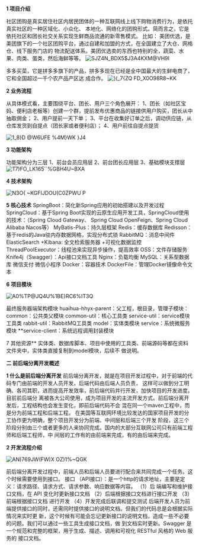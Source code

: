 **1 项目介绍**

社区团购是真实居住社区内居民团体的一种互联网线上线下购物消费行为，是依托真实社区的一种区域化、小众化、
本地化、网络化的团购形式。简而言之，它是依托社区和团长社交关系实现生鲜商品流通的新零售模式。
比如：
美团优选，是美团旗下的一个社区团购平台，通过自建和加盟的方式，在全国建立了大仓、网格仓、线下服务门店的
物流配送体系。美团优选卖的东西也特别的全，蔬菜、水果、肉类、蛋类，然后海鲜等等。
![SJZ4N_BDX5$J3A4KXM@VH9I](https://github.com/Liaohaiwang/Wangyun-preferred/assets/86451316/42d1cd35-33cc-43e3-868d-89ba56c75feb)

多多买菜，它是拼多多旗下的产品，拼多多现在已经是全中国最大的生鲜电商了，它和全国超过一千个农产品产区达
成合作。
![}(`_7{`ZQ FD_X0O98R8~KK](https://github.com/Liaohaiwang/Wangyun-preferred/assets/86451316/344caf50-c515-420e-b5b8-e2418888c149)

**2 业务流程**

从具体模式看，主要围绕平台、团长、用户三个角色展开：
1、团长（如社区宝妈、便利店老板等）创建一个群，提前发布优惠商品的链接供用户购买，团长从中抽取佣金；
2、用户提前一天下单；
3、平台在收集好订单之后，调动供应链，从仓库发货到自提点（团长家或者便利店）；
4、用户前往自提点提货

![1_8}D @W6UFE %4M}WK }J4](https://github.com/Liaohaiwang/Wangyun-preferred/assets/86451316/ac37e0ef-ba79-4314-81b7-78e8db746336)

**3 功能架构**

功能架构分为三层
1、前台会员应用层
2、前台团长应用层
3、基础模块支撑层
![T7)FO_LK165``%GBH4U~BXA](https://github.com/Liaohaiwang/Wangyun-preferred/assets/86451316/f95849f8-bf5f-4d9c-9418-e4d26e66e66a)

**4 技术架构**

![N3O{ ~KGFIJDOU(C0ZPWU P](https://github.com/Liaohaiwang/Wangyun-preferred/assets/86451316/fb3458fe-adbb-4ffe-a1c4-0cfd1d60bd02)

**5 核心技术**
SpringBoot：简化新Spring应用的初始搭建以及开发过程
SpringCloud：基于Spring Boot实现的云原生应用开发工具，SpringCloud使用的技术：（Spring Cloud Gateway、
Spring Cloud OpenFeign、Spring Cloud Alibaba Nacos等）
MyBatis-Plus：持久层框架
Redis：缓存数据库
Redisson：基于redis的Java驻内存数据网格，实现分布式锁
RabbitMQ：消息中间件
ElasticSearch +Kibana: 全文检索服务器 +可视化数据监控
ThreadPoolExecutor：线程池来实现异步操作，提高效率
OSS：文件存储服务
Knife4j（Swagger）：Api接口文档工具
Nginx：负载均衡
MySQL：关系型数据库
微信支付
微信小程序
Docker：容器技术
DockerFile：管理Docker镜像命令文本

**6 项目模块**

![A0%TP@JQ4U%1BE}RC6%IT3Q](https://github.com/Liaohaiwang/Wangyun-preferred/assets/86451316/bb431dbe-aab6-4d6d-a14e-2033141a3e5e)

最终服务器端架构模块
huaihua-hhyx-parent：父工程，根目录，管理子模块：
common：公共类父模块
common-util：核心工具类
service-util：service模块工具类
rabbit-util：RabbitMQ工具类
model：实体类模块
service：系统微服务模块
**service-client：系统远程调用封装模块

7 其他资源**
实体类、数据库脚本、项目中使用的工具类、前端源码等都在资料文件夹中，实体类直接复制到model模块，后续不
做说明。

**二 前后端分离开发概述**

**1 什么是前后端分离开发**
前后端分离开发，就是在项目开发过程中，对于前端的代码专门由前端的开发人员开发，后端代码由后端人员负责，
这样可以做到分工明确、各司其职，进而提高开发效率，前后端代码并行开发，加快项目的开发进度。目前前后端分
离被各大公司使用，成为项目开发的主流开发方式。前后端分离开发后，工程结构也会发生变化，即前后端代码不会
混在同一个maven工程中，而是分为前端工程和后端工程。
在美国等互联网环境比较发达的国家项目开发的分工协作更为明确，整个项目开发分为前端、中间层和后端三个开发
阶段，这三个阶段分别由三个或者更多的人来协同完成。国内的大部分互联网公司只有前端工程师和后端工程师，中
间层的工作有的由前端来完成，有的由后端来完成。

**2 开发流程介绍**

![AN)769JW(FW)X OZ)1%~QGK](https://github.com/Liaohaiwang/Wangyun-preferred/assets/86451316/b26db8e2-998e-40d1-bae1-7314c5b8b88a)

前后端分离开发过程中，前端人员和后端人员要进行配合来共同完成一个任务。这个时候需要使用到接口。 接口
（API接口）：是一个http的请求地址，主要是定义：请求路径、请求方式、请求参数、响应数据等内容。 （1）后
端编写和维护接口文档，在 API 变化时更新接口文档 （2）后端根据接口文档进行接口开发 （3）前端根据接口文档
进行开发 （4）开发完成后联调和提交测试
后端开发人员为前端提供接口的同时，还需同时提供接口的说明文档。但我们的代码总是会根据实际情况来实时更
新，这个时候有可能会忘记更新接口的说明文档，造成一些不必要的问题。我们可以通过一些工具生成接口文档，做
到文档实时更新。Swagger 是一个规范和完整的框架，用于生成、描述、调用和可视化 RESTful 风格的 Web 服务的
接口文档。
